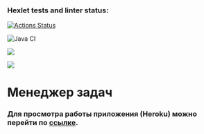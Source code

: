 ### Hexlet tests and linter status:
[![Actions Status](https://github.com/nik2704/java-project-73/workflows/hexlet-check/badge.svg)](https://github.com/nik2704/java-project-73/actions)

![Java CI](https://github.com/nik2704/java-project-73/actions/workflows/blank.yml/badge.svg)

<a href="https://codeclimate.com/github/nik2704/java-project-lvl3/maintainability"><img src="https://api.codeclimate.com/v1/badges/afb66a0d8d00ae36edc0/maintainability" /></a>

<a href="https://codeclimate.com/github/nik2704/java-project-lvl3/test_coverage"><img src="https://api.codeclimate.com/v1/badges/afb66a0d8d00ae36edc0/test_coverage" /></a>

# **Менеджер задач**

### Для просмотра работы приложения (Heroku) можно перейти по [ссылке](https://stark-oasis-25503.herokuapp.com/).

